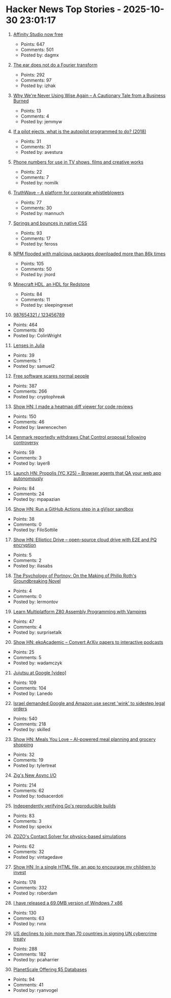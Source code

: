 # Hacker News Top Stories - 2025-10-30 23:01:17

1. [Affinity Studio now free](https://www.affinity.studio/get-affinity)
   - Points: 647
   - Comments: 501
   - Posted by: dagmx

2. [The ear does not do a Fourier transform](https://www.dissonances.blog/p/the-ear-does-not-do-a-fourier-transform)
   - Points: 292
   - Comments: 97
   - Posted by: izhak

3. [Why We're Never Using Wise Again – A Cautionary Tale from a Business Burned](https://shaun.nz/why-were-never-using-wise-again-a-cautionary-tale-from-a-business-burned/)
   - Points: 13
   - Comments: 4
   - Posted by: jemmyw

4. [If a pilot ejects, what is the autopilot programmed to do? (2018)](https://aviation.stackexchange.com/questions/52862/if-a-pilot-ejects-what-is-the-autopilot-programmed-to-do)
   - Points: 31
   - Comments: 31
   - Posted by: avestura

5. [Phone numbers for use in TV shows, films and creative works](https://www.acma.gov.au/phone-numbers-use-tv-shows-films-and-creative-works)
   - Points: 22
   - Comments: 7
   - Posted by: nomilk

6. [TruthWave – A platform for corporate whistleblowers](https://www.truthwave.com)
   - Points: 77
   - Comments: 30
   - Posted by: mannuch

7. [Springs and bounces in native CSS](https://www.joshwcomeau.com/animation/linear-timing-function/)
   - Points: 93
   - Comments: 17
   - Posted by: feross

8. [NPM flooded with malicious packages downloaded more than 86k times](https://arstechnica.com/security/2025/10/npm-flooded-with-malicious-packages-downloaded-more-than-86000-times/)
   - Points: 105
   - Comments: 50
   - Posted by: jnord

9. [Minecraft HDL, an HDL for Redstone](https://github.com/itsfrank/MinecraftHDL)
   - Points: 84
   - Comments: 11
   - Posted by: sleepingreset

10. [987654321 / 123456789](https://www.johndcook.com/blog/2025/10/26/987654321/)
   - Points: 464
   - Comments: 80
   - Posted by: ColinWright

11. [Lenses in Julia](https://juliaobjects.github.io/Accessors.jl/stable/lenses/)
   - Points: 39
   - Comments: 1
   - Posted by: samuel2

12. [Free software scares normal people](https://danieldelaney.net/normal/)
   - Points: 387
   - Comments: 266
   - Posted by: cryptophreak

13. [Show HN: I made a heatmap diff viewer for code reviews](https://0github.com)
   - Points: 150
   - Comments: 46
   - Posted by: lawrencechen

14. [Denmark reportedly withdraws Chat Control proposal following controversy](https://therecord.media/demark-reportedly-withdraws-chat-control-proposal)
   - Points: 59
   - Comments: 3
   - Posted by: layer8

15. [Launch HN: Propolis (YC X25) – Browser agents that QA your web app autonomously](https://app.propolis.tech/#/launch)
   - Points: 84
   - Comments: 24
   - Posted by: mpapazian

16. [Show HN: Run a GitHub Actions step in a gVisor sandbox](https://github.com/geomys/sandboxed-step)
   - Points: 38
   - Comments: 0
   - Posted by: FiloSottile

17. [Show HN: Ellipticc Drive – open-source cloud drive with E2E and PQ encryption](https://ellipticc.com)
   - Points: 5
   - Comments: 2
   - Posted by: iliasabs

18. [The Psychology of Portnoy: On the Making of Philip Roth's Groundbreaking Novel](https://lithub.com/the-psychology-of-portnoy-on-the-making-of-philip-roths-groundbreaking-novel/)
   - Points: 4
   - Comments: 0
   - Posted by: lermontov

19. [Learn Multiplatform Z80 Assembly Programming with Vampires](https://www.chibiakumas.com/z80/)
   - Points: 47
   - Comments: 4
   - Posted by: surprisetalk

20. [Show HN: ekoAcademic – Convert ArXiv papers to interactive podcasts](https://www.wadamczyk.io/projects/ekoacademic/index.html)
   - Points: 25
   - Comments: 5
   - Posted by: wadamczyk

21. [Jujutsu at Google [video]](https://www.youtube.com/watch?v=v9Ob5yPpC0A)
   - Points: 109
   - Comments: 104
   - Posted by: Lanedo

22. [Israel demanded Google and Amazon use secret 'wink' to sidestep legal orders](https://www.theguardian.com/us-news/2025/oct/29/google-amazon-israel-contract-secret-code)
   - Points: 540
   - Comments: 218
   - Posted by: skilled

23. [Show HN: Meals You Love – AI-powered meal planning and grocery shopping](https://mealsyoulove.com)
   - Points: 32
   - Comments: 19
   - Posted by: tylertreat

24. [Zig's New Async I/O](https://andrewkelley.me/post/zig-new-async-io-text-version.html)
   - Points: 214
   - Comments: 62
   - Posted by: todsacerdoti

25. [Independently verifying Go's reproducible builds](https://www.agwa.name/blog/post/verifying_go_reproducible_builds)
   - Points: 83
   - Comments: 3
   - Posted by: speckx

26. [ZOZO's Contact Solver for physics-based simulations](https://github.com/st-tech/ppf-contact-solver)
   - Points: 62
   - Comments: 32
   - Posted by: vintagedave

27. [Show HN: In a single HTML file, an app to encourage my children to invest](https://roberdam.com/en/dinversiones.html)
   - Points: 178
   - Comments: 332
   - Posted by: roberdam

28. [I have released a 69.0MB version of Windows 7 x86](https://twitter.com/XenoPanther/status/1983477707968291075)
   - Points: 130
   - Comments: 63
   - Posted by: rvnx

29. [US declines to join more than 70 countries in signing UN cybercrime treaty](https://therecord.media/us-declines-signing-cybercrime-treaty?)
   - Points: 288
   - Comments: 182
   - Posted by: pcaharrier

30. [PlanetScale Offering $5 Databases](https://planetscale.com/blog/5-dollar-planetscale)
   - Points: 94
   - Comments: 41
   - Posted by: ryanvogel

